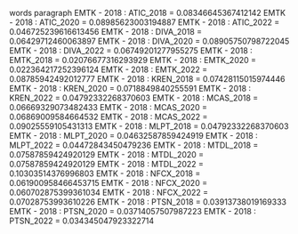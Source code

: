 words
paragraph
EMTK - 2018 : ATIC_2018 = 0.08346645367412142
EMTK - 2018 : ATIC_2020 = 0.08985623003194887
EMTK - 2018 : ATIC_2022 = 0.046725239616613456
EMTK - 2018 : DIVA_2018 = 0.06429712460063897
EMTK - 2018 : DIVA_2020 = 0.08905750798722045
EMTK - 2018 : DIVA_2022 = 0.06749201277955275
EMTK - 2018 : EMTK_2018 = 0.02076677316293929
EMTK - 2018 : EMTK_2020 = 0.022364217252396124
EMTK - 2018 : EMTK_2022 = 0.08785942492012777
EMTK - 2018 : KREN_2018 = 0.07428115015974446
EMTK - 2018 : KREN_2020 = 0.0718849840255591
EMTK - 2018 : KREN_2022 = 0.04792332268370603
EMTK - 2018 : MCAS_2018 = 0.06669329073482433
EMTK - 2018 : MCAS_2020 = 0.06869009584664532
EMTK - 2018 : MCAS_2022 = 0.09025559105431313
EMTK - 2018 : MLPT_2018 = 0.04792332268370603
EMTK - 2018 : MLPT_2020 = 0.04632587859424919
EMTK - 2018 : MLPT_2022 = 0.04472843450479236
EMTK - 2018 : MTDL_2018 = 0.07587859424920129
EMTK - 2018 : MTDL_2020 = 0.07587859424920129
EMTK - 2018 : MTDL_2022 = 0.10303514376996803
EMTK - 2018 : NFCX_2018 = 0.061900958466453715
EMTK - 2018 : NFCX_2020 = 0.060702875399361034
EMTK - 2018 : NFCX_2022 = 0.07028753993610226
EMTK - 2018 : PTSN_2018 = 0.03913738019169333
EMTK - 2018 : PTSN_2020 = 0.03714057507987223
EMTK - 2018 : PTSN_2022 = 0.034345047923322714
